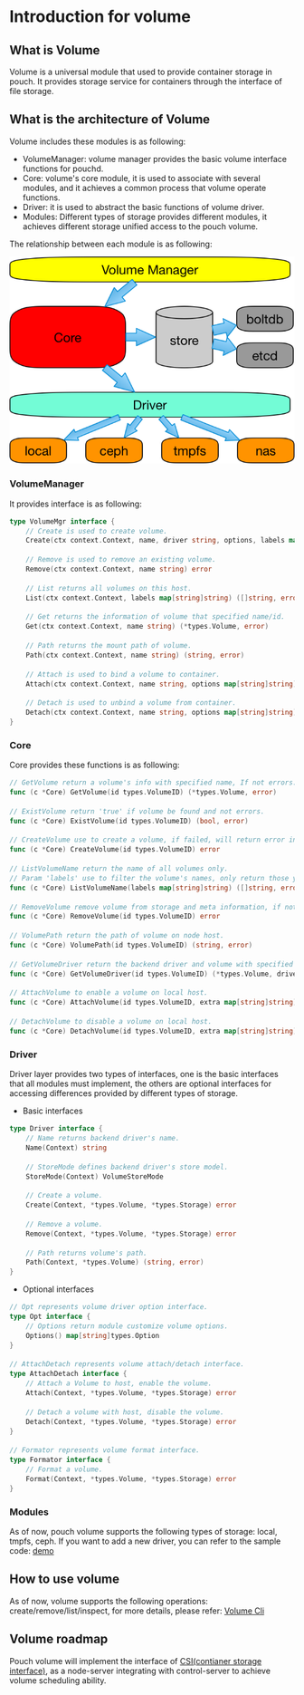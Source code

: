 # Introduction for volume

## What is Volume

Volume is a universal module that used to provide container storage in pouch. It provides storage service for containers through the interface of file storage.

## What is the architecture of Volume

Volume includes these modules is as following:

* VolumeManager: volume manager provides the basic volume interface functions for pouchd.
* Core: volume's core module, it is used to associate with several modules, and it achieves a common process that volume operate functions.
* Driver: it is used to abstract the basic functions of volume driver.
* Modules: Different types of storage provides different modules, it achieves different storage unified access to the pouch volume.

The relationship between each module is as following:

![pouch_volume_architecture | center | 710x515 ](../docs/static_files/pouch_volume_architecture.png)

### VolumeManager

It provides interface is as following:

```go
type VolumeMgr interface {
    // Create is used to create volume.
    Create(ctx context.Context, name, driver string, options, labels map[string]string) error

    // Remove is used to remove an existing volume.
    Remove(ctx context.Context, name string) error

    // List returns all volumes on this host.
    List(ctx context.Context, labels map[string]string) ([]string, error)

    // Get returns the information of volume that specified name/id.
    Get(ctx context.Context, name string) (*types.Volume, error)

    // Path returns the mount path of volume.
    Path(ctx context.Context, name string) (string, error)

    // Attach is used to bind a volume to container.
    Attach(ctx context.Context, name string, options map[string]string) (*types.Volume, error)

    // Detach is used to unbind a volume from container.
    Detach(ctx context.Context, name string, options map[string]string) (*types.Volume, error)
}
```

### Core

Core provides these functions is as following:

```go
// GetVolume return a volume's info with specified name, If not errors.
func (c *Core) GetVolume(id types.VolumeID) (*types.Volume, error)

// ExistVolume return 'true' if volume be found and not errors.
func (c *Core) ExistVolume(id types.VolumeID) (bool, error)

// CreateVolume use to create a volume, if failed, will return error info.
func (c *Core) CreateVolume(id types.VolumeID) error

// ListVolumeName return the name of all volumes only.
// Param 'labels' use to filter the volume's names, only return those you want.
func (c *Core) ListVolumeName(labels map[string]string) ([]string, error)

// RemoveVolume remove volume from storage and meta information, if not success return error.
func (c *Core) RemoveVolume(id types.VolumeID) error

// VolumePath return the path of volume on node host.
func (c *Core) VolumePath(id types.VolumeID) (string, error)

// GetVolumeDriver return the backend driver and volume with specified volume's id.
func (c *Core) GetVolumeDriver(id types.VolumeID) (*types.Volume, driver.Driver, error)

// AttachVolume to enable a volume on local host.
func (c *Core) AttachVolume(id types.VolumeID, extra map[string]string) (*types.Volume, error)

// DetachVolume to disable a volume on local host.
func (c *Core) DetachVolume(id types.VolumeID, extra map[string]string) (*types.Volume, error)
```

### Driver

Driver layer provides two types of interfaces, one is the basic interfaces that all modules must implement, the others are optional interfaces for accessing differences provided by different types of storage.

* Basic interfaces

```go
type Driver interface {
    // Name returns backend driver's name.
    Name(Context) string

    // StoreMode defines backend driver's store model.
    StoreMode(Context) VolumeStoreMode

    // Create a volume.
    Create(Context, *types.Volume, *types.Storage) error

    // Remove a volume.
    Remove(Context, *types.Volume, *types.Storage) error

    // Path returns volume's path.
    Path(Context, *types.Volume) (string, error)
}
```

* Optional interfaces

```go
// Opt represents volume driver option interface.
type Opt interface {
    // Options return module customize volume options.
    Options() map[string]types.Option
}

// AttachDetach represents volume attach/detach interface.
type AttachDetach interface {
    // Attach a Volume to host, enable the volume.
    Attach(Context, *types.Volume, *types.Storage) error

    // Detach a volume with host, disable the volume.
    Detach(Context, *types.Volume, *types.Storage) error
}

// Formator represents volume format interface.
type Formator interface {
    // Format a volume.
    Format(Context, *types.Volume, *types.Storage) error
}

```

### Modules

As of now, pouch volume supports the following types of storage: local, tmpfs, ceph. If you want to add a new driver, you can refer to the sample code: [demo](volume/examples/demo/demo.go)

## How to use volume

As of now, volume supports the following operations: create/remove/list/inspect, for more details, please refer: [Volume Cli](docs/commandline/pouch_volume.md)

## Volume roadmap

Pouch volume will implement the interface of [CSI(contianer storage interface)](https://github.com/container-storage-interface/spec), as a node-server integrating with control-server to achieve volume scheduling ability.
